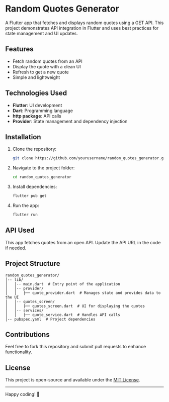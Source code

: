 # Random Quotes Generator

A Flutter app that fetches and displays random quotes using a GET API. This project demonstrates API integration in Flutter and uses best practices for state management and UI updates.

## Features
- Fetch random quotes from an API
- Display the quote with a clean UI
- Refresh to get a new quote
- Simple and lightweight

## Technologies Used
- **Flutter**: UI development
- **Dart**: Programming language
- **http package**: API calls
- **Provider**: State management and dependency injection

## Installation

1. Clone the repository:
   ```sh
   git clone https://github.com/yourusername/random_quotes_generator.git
   ```
2. Navigate to the project folder:
   ```sh
   cd random_quotes_generator
   ```
3. Install dependencies:
   ```sh
   flutter pub get
   ```
4. Run the app:
   ```sh
   flutter run
   ```

## API Used
This app fetches quotes from an open API. Update the API URL in the code if needed.

## Project Structure
```
random_quotes_generator/
│-- lib/
│   │-- main.dart  # Entry point of the application
│   │-- provider/
│   │   ├── quote_provider.dart  # Manages state and provides data to the UI
│   │-- quotes_screen/
│   │   ├── quotes_screen.dart  # UI for displaying the quotes
│   │-- services/
│   │   ├── quote_service.dart  # Handles API calls
│-- pubspec.yaml  # Project dependencies
```

## Contributions
Feel free to fork this repository and submit pull requests to enhance functionality.

## License
This project is open-source and available under the [MIT License](LICENSE).

---
Happy coding! 🚀

